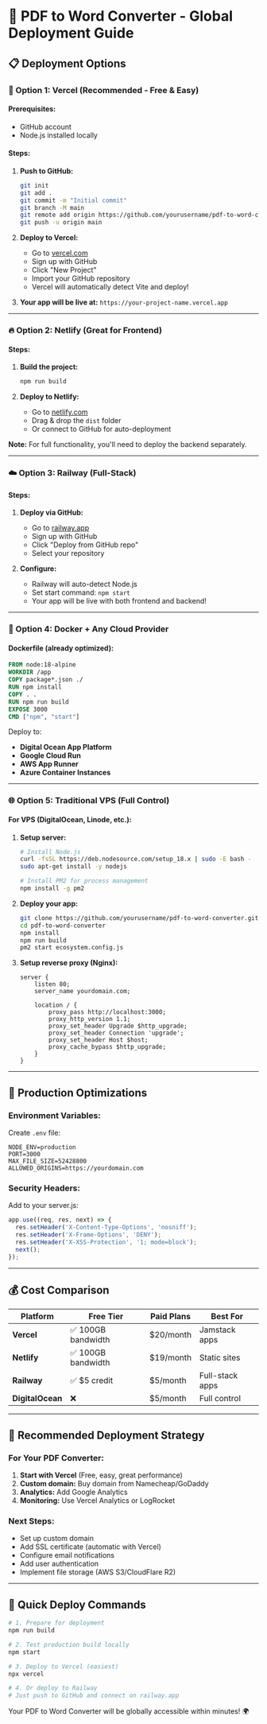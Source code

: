 # 🚀 PDF to Word Converter - Global Deployment Guide

## 📋 Deployment Options

### 🌟 Option 1: Vercel (Recommended - Free & Easy)

#### Prerequisites:
- GitHub account
- Node.js installed locally

#### Steps:
1. **Push to GitHub:**
   ```bash
   git init
   git add .
   git commit -m "Initial commit"
   git branch -M main
   git remote add origin https://github.com/yourusername/pdf-to-word-converter.git
   git push -u origin main
   ```

2. **Deploy to Vercel:**
   - Go to [vercel.com](https://vercel.com)
   - Sign up with GitHub
   - Click "New Project"
   - Import your GitHub repository
   - Vercel will automatically detect Vite and deploy!

3. **Your app will be live at:** `https://your-project-name.vercel.app`

---

### 🔥 Option 2: Netlify (Great for Frontend)

#### Steps:
1. **Build the project:**
   ```bash
   npm run build
   ```

2. **Deploy to Netlify:**
   - Go to [netlify.com](https://netlify.com)
   - Drag & drop the `dist` folder
   - Or connect to GitHub for auto-deployment

**Note:** For full functionality, you'll need to deploy the backend separately.

---

### ☁️ Option 3: Railway (Full-Stack)

#### Steps:
1. **Deploy via GitHub:**
   - Go to [railway.app](https://railway.app)
   - Sign up with GitHub
   - Click "Deploy from GitHub repo"
   - Select your repository

2. **Configure:**
   - Railway will auto-detect Node.js
   - Set start command: `npm start`
   - Your app will be live with both frontend and backend!

---

### 🐳 Option 4: Docker + Any Cloud Provider

#### Dockerfile (already optimized):
```dockerfile
FROM node:18-alpine
WORKDIR /app
COPY package*.json ./
RUN npm install
COPY . .
RUN npm run build
EXPOSE 3000
CMD ["npm", "start"]
```

Deploy to:
- **Digital Ocean App Platform**
- **Google Cloud Run**
- **AWS App Runner**
- **Azure Container Instances**

---

### 🌐 Option 5: Traditional VPS (Full Control)

#### For VPS (DigitalOcean, Linode, etc.):
1. **Setup server:**
   ```bash
   # Install Node.js
   curl -fsSL https://deb.nodesource.com/setup_18.x | sudo -E bash -
   sudo apt-get install -y nodejs
   
   # Install PM2 for process management
   npm install -g pm2
   ```

2. **Deploy your app:**
   ```bash
   git clone https://github.com/yourusername/pdf-to-word-converter.git
   cd pdf-to-word-converter
   npm install
   npm run build
   pm2 start ecosystem.config.js
   ```

3. **Setup reverse proxy (Nginx):**
   ```nginx
   server {
       listen 80;
       server_name yourdomain.com;
       
       location / {
           proxy_pass http://localhost:3000;
           proxy_http_version 1.1;
           proxy_set_header Upgrade $http_upgrade;
           proxy_set_header Connection 'upgrade';
           proxy_set_header Host $host;
           proxy_cache_bypass $http_upgrade;
       }
   }
   ```

---

## 🔧 Production Optimizations

### Environment Variables:
Create `.env` file:
```env
NODE_ENV=production
PORT=3000
MAX_FILE_SIZE=52428800
ALLOWED_ORIGINS=https://yourdomain.com
```

### Security Headers:
Add to your server.js:
```javascript
app.use((req, res, next) => {
  res.setHeader('X-Content-Type-Options', 'nosniff');
  res.setHeader('X-Frame-Options', 'DENY');
  res.setHeader('X-XSS-Protection', '1; mode=block');
  next();
});
```

---

## 💰 Cost Comparison

| Platform | Free Tier | Paid Plans | Best For |
|----------|-----------|------------|----------|
| **Vercel** | ✅ 100GB bandwidth | $20/month | Jamstack apps |
| **Netlify** | ✅ 100GB bandwidth | $19/month | Static sites |
| **Railway** | ✅ $5 credit | $5/month | Full-stack apps |
| **DigitalOcean** | ❌ | $5/month | Full control |

---

## 🎯 Recommended Deployment Strategy

### For Your PDF Converter:
1. **Start with Vercel** (Free, easy, great performance)
2. **Custom domain:** Buy domain from Namecheap/GoDaddy
3. **Analytics:** Add Google Analytics
4. **Monitoring:** Use Vercel Analytics or LogRocket

### Next Steps:
- Set up custom domain
- Add SSL certificate (automatic with Vercel)
- Configure email notifications
- Add user authentication
- Implement file storage (AWS S3/CloudFlare R2)

---

## 🚀 Quick Deploy Commands

```bash
# 1. Prepare for deployment
npm run build

# 2. Test production build locally
npm start

# 3. Deploy to Vercel (easiest)
npx vercel

# 4. Or deploy to Railway
# Just push to GitHub and connect on railway.app
```

Your PDF to Word Converter will be globally accessible within minutes! 🌍
